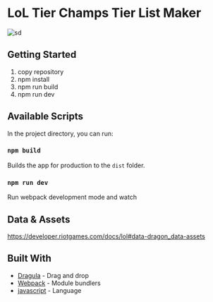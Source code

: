 # LoL Tier Champs Tier List Maker

![sd](https://i.ibb.co/jfsw0Jf/tierList.png)


## Getting Started

1. copy repository
2. npm install
3. npm run build
4. npm run dev  

## Available Scripts

In the project directory, you can run:

### `npm build`

Builds the app for production to the `dist` folder.<br>

### `npm run dev`

Run webpack development mode and watch

## Data & Assets

https://developer.riotgames.com/docs/lol#data-dragon_data-assets

## Built With

* [Dragula](bevacqua.github.io/dragula/) - Drag and drop 
* [Webpack](https://webpack.js.org/concepts/) - Module bundlers
* [javascript](https://www.javascript.com/learn/javascript/strings) - Language
